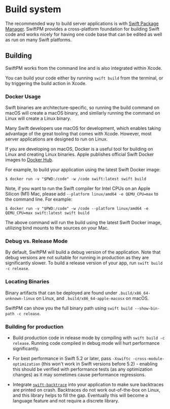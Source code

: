 # Build system

The recommended way to build server applications is with [Swift Package Manager](https://swift.org/package-manager/). SwiftPM provides a cross-platform foundation for building Swift code and works nicely for having one code base that can be edited as well as run on many Swift platforms.

## Building
SwiftPM works from the command line and is also integrated within Xcode.

You can build your code either by running `swift build` from the terminal, or by triggering the build action in Xcode.

### Docker Usage
Swift binaries are architecture-specific, so running the build command on macOS will create a macOS binary, and similarly running the command on Linux will create a Linux binary.

Many Swift developers use macOS for development, which enables taking advantage of the great tooling that comes with Xcode. However, most server applications are designed to run on Linux.

If you are developing on macOS, Docker is a useful tool for building on Linux and creating Linux binaries. Apple publishes official Swift Docker images to [Docker Hub](https://hub.docker.com/_/swift).

For example, to build your application using the latest Swift Docker image:

`$ docker run -v "$PWD:/code" -w /code swift:latest swift build`

Note, if you want to run the Swift compiler for Intel CPUs on an Apple Silicon (M1) Mac, please add `--platform linux/amd64 -e QEMU_CPU=max` to the command line. For example:

`$ docker run -v "$PWD:/code" -w /code --platform linux/amd64 -e QEMU_CPU=max swift:latest swift build`

The above command will run the build using the latest Swift Docker image, utilizing bind mounts to the sources on your Mac. 

### Debug vs. Release Mode
By default, SwiftPM will build a debug version of the application. Note that debug versions are not suitable for running in production as they are significantly slower. To build a release version of your app, run `swift build -c release`.

### Locating Binaries
Binary artifacts that can be deployed are found under `.build/x86_64-unknown-linux` on Linux, and `.build/x86_64-apple-macosx` on macOS. 

SwiftPM can show you the full binary path using `swift build --show-bin-path -c release`.

### Building for production

- Build production code in release mode by compiling with `swift build -c release`. Running code compiled in debug mode will hurt performance significantly. 

- For best performance in Swift 5.2 or later, pass `-Xswiftc -cross-module-optimization` (this won't work in Swift versions before 5.2) - enabling this should be verified with performance tests (as any optimization changes) as it may sometimes cause performance regressions.

- Integrate [`swift-backtrace`](https://github.com/swift-server/swift-backtrace) into your application to make sure backtraces are printed on crash. Backtraces do not work out-of-the-box on Linux, and this library helps to fill the gap. Eventually this will become a language feature and not require a discrete library.
